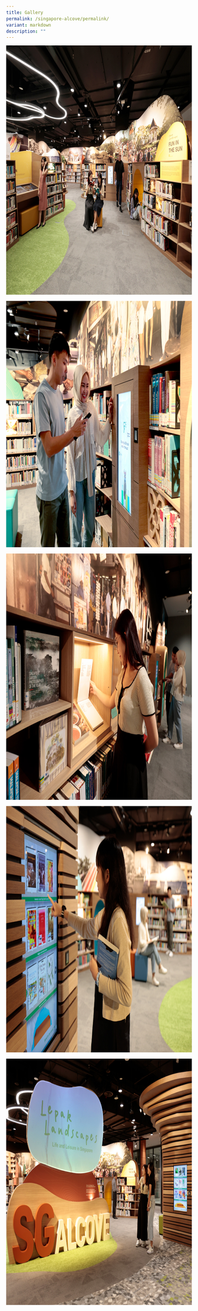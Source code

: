 ```yaml
---
title: Gallery
permalink: /singapore-alcove/permalink/
variant: markdown
description: ""
---
```

<img srcset="/images/event-images/Lepak Landscapes/G3.jpg 400w, /images/event-images/Lepak Landscapes/G3.jpg 1000w" sizes="(max-width: 500px) 40vw, 100vw" height="675" width="1000" src="/images/event-images/Lepak Landscapes/G3.jpg" alt="A photo of SG alcove space in the Fun in the Sun section.">
<p>
<img srcset="/images/event-images/Lepak Landscapes/G4.jpg 400w, /images/event-images/Lepak Landscapes/G4.jpg 1000w" sizes="(max-width: 500px) 40vw, 100vw" height="667" width="1000" src="/images/event-images/Lepak Landscapes/G4.jpg" alt="A photo of SG alcove space at the interactive quiz kiosk.">
</p><p>
<img srcset="/images/event-images/Lepak Landscapes/G5.jpg 400w, /images/event-images/Lepak Landscapes/G5.jpg 1000w" sizes="(max-width: 500px) 40vw, 100vw" height="667" width="1000" src="/images/event-images/Lepak Landscapes/G5.jpg" alt="A photo of SG alcove space, a patron looking at one of the artefact presented at one of the section">
</p><p>
<img srcset="/images/event-images/Lepak Landscapes/G6.jpg 400w, /images/event-images/Lepak Landscapes/G6.jpg 1000w" sizes="(max-width: 500px) 40vw, 100vw" height="667" width="1000" src="/images/event-images/Lepak Landscapes/G6.jpg" alt="A photo of SG alcove space, a patron is trying out the book recommendation interactive kiosk">
</p><p>
<img srcset="/images/event-images/Lepak Landscapes/G7.jpg 400w, /images/event-images/Lepak Landscapes/G7.jpg 1000w" sizes="(max-width: 500px) 40vw, 100vw" height="667" width="1000" src="/images/event-images/Lepak Landscapes/G7.jpg" alt="A photo of SG alcove space"></p>